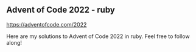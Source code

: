 ## Advent of Code 2022 - ruby

https://adventofcode.com/2022

Here are my solutions to Advent of Code 2022 in ruby.  Feel free to follow along!
